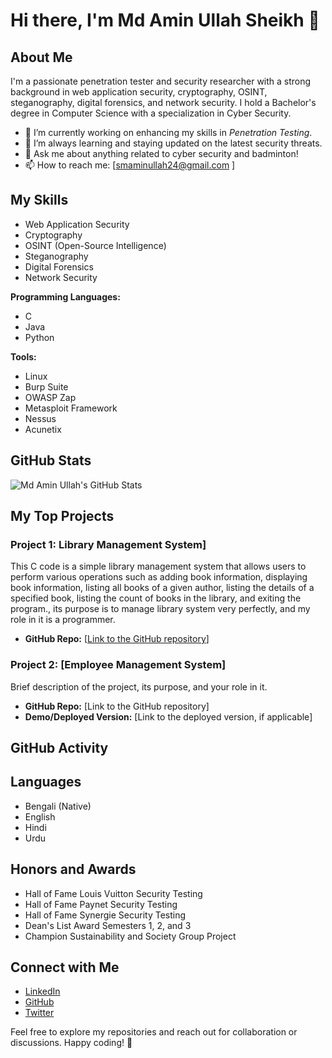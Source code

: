 # Hi there, I'm Md Amin Ullah Sheikh 👋

## About Me

I'm a passionate penetration tester and security researcher with a strong background in web application security, cryptography, OSINT, steganography, digital forensics, and network security. I hold a Bachelor's degree in Computer Science with a specialization in Cyber Security.

- 🔭 I’m currently working on enhancing my skills in *Penetration Testing*.
- 🌱 I’m always learning and staying updated on the latest security threats.
- 💬 Ask me about anything related to cyber security and badminton!
- 📫 How to reach me: [smaminullah24@gmail.com
]

## My Skills

- Web Application Security
- Cryptography
- OSINT (Open-Source Intelligence)
- Steganography
- Digital Forensics
- Network Security

**Programming Languages:**
- C
- Java
- Python

**Tools:**
- Linux
- Burp Suite
- OWASP Zap
- Metasploit Framework
- Nessus
- Acunetix

## GitHub Stats

![Md Amin Ullah's GitHub Stats](https://github-readme-stats.vercel.app/api?username=cyber-aminullah&show_icons=true&theme=radical)

## My Top Projects

### Project 1: Library Management System]

This C code is a simple library management system that allows users to perform various operations such as adding book information, displaying book information, listing all books of a given author, listing the details of a specified book, listing the count of books in the library, and exiting the program., its purpose is to manage library system very perfectly, and my role in it is a programmer.

- **GitHub Repo:** [[Link to the GitHub repository](https://github.com/cyber-aminullah/C-Programming/blob/main/library-management-system.c)]

### Project 2: [Employee Management System]

Brief description of the project, its purpose, and your role in it.

- **GitHub Repo:** [Link to the GitHub repository]
- **Demo/Deployed Version:** [Link to the deployed version, if applicable]

## GitHub Activity

<!--START_SECTION:activity-->
<!--END_SECTION:activity-->

## Languages

- Bengali (Native)
- English
- Hindi
- Urdu

## Honors and Awards

- Hall of Fame Louis Vuitton Security Testing
- Hall of Fame Paynet Security Testing
- Hall of Fame Synergie Security Testing
- Dean's List Award Semesters 1, 2, and 3
- Champion Sustainability and Society Group Project

## Connect with Me

- [LinkedIn](https://www.linkedin.com/in/aminullah-sheikh)
- [GitHub](https://github.com/cyber-aminullah)
- [Twitter](https://twitter.com/Aminullah240)

Feel free to explore my repositories and reach out for collaboration or discussions. Happy coding! 🚀
